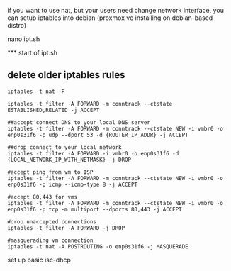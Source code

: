 if you want to use nat, but your users need change network interface, you can setup iptables into debian (proxmox ve installing on debian-based distro)

nano ipt.sh

*** start of ipt.sh

## delete older iptables rules
``` iptables -t filter -F
iptables -t nat -F

iptables -t filter -A FORWARD -m conntrack --ctstate ESTABLISHED,RELATED -j ACCEPT

##accept connect DNS to your local DNS server
iptables -t filter -A FORWARD -m conntrack --ctstate NEW -i vmbr0 -o enp0s31f6 -p udp --dport 53 -d {ROUTER_IP_ADDR} -j ACCEPT

##drop connect to your local network
iptables -t filter -A FORWARD -i vmbr0 -o enp0s31f6 -d {LOCAL_NETWORK_IP_WITH_NETMASK} -j DROP

#accept ping from vm to ISP
iptables -t filter -A FORWARD -m conntrack --ctstate NEW -i vmbr0 -o enp0s31f6 -p icmp --icmp-type 8 -j ACCEPT

#accept 80,443 for vms
iptables -t filter -A FORWARD -m conntrack --ctstate NEW -i vmbr0 -o enp0s31f6 -p tcp -m multiport --dports 80,443 -j ACCEPT

#drop unaccepted connections
iptables -t filter -A FORWARD -j DROP

#masquerading vm connection
iptables -t nat -A POSTROUTING -o enp0s31f6 -j MASQUERADE 
```

set up basic isc-dhcp
